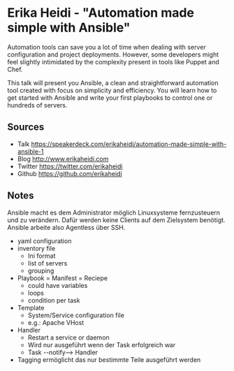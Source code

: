 Erika Heidi - "Automation made simple with Ansible"
===================================================

Automation tools can save you a lot of time when dealing with server configuration and project deployments. However, 
some developers might feel slightly intimidated by the complexity present in tools like Puppet and Chef.

This talk will present you Ansible, a clean and straightforward automation tool created with focus on simplicity and 
efficiency. You will learn how to get started with Ansible and write your first playbooks to control one or hundreds 
of servers.

Sources
-------

 * Talk <https://speakerdeck.com/erikaheidi/automation-made-simple-with-ansible-1>
 * Blog <http://www.erikaheidi.com>
 * Twitter <https://twitter.com/erikaheidi>
 * Github <https://github.com/erikaheidi>

Notes
-----

Ansible macht es dem Administrator möglich Linuxsysteme fernzusteuern und zu verändern. Dafür werden keine Clients auf
dem Zielsystem benötigt. Ansible arbeite also Agentless über SSH.

* yaml configuration
* inventory file
  * Ini format
  * list of servers
  * grouping
* Playbook = Manifest = Reciepe
  * could have variables
  * loops
  * condition per task
* Template
  * System/Service configuration file
  * e.g.: Apache VHost
* Handler
  * Restart a service or daemon
  * Wird nur ausgeführt wenn der Task erfolgreich war
  * Task --notify--> Handler
* Tagging ermöglicht das nur bestimmte Teile ausgeführt werden



